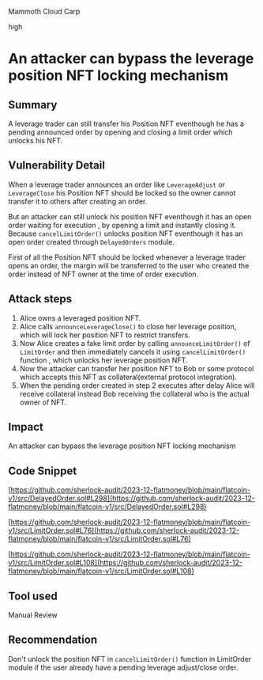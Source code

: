 Mammoth Cloud Carp

high

# An attacker can bypass the leverage position NFT locking mechanism

## Summary
A leverage trader can still transfer his Position NFT eventhough he has a pending announced order by opening and closing a limit order which unlocks his NFT.

## Vulnerability Detail
When a leverage trader announces an order like `LeverageAdjust` or `LeverageClose` his Position NFT should be locked so the owner cannot transfer it to others after creating an order.

But an attacker can still unlock his position NFT eventhough it has an open order waiting for execution , by opening a limit and instantly closing it. Because `cancelLimitOrder()` unlocks position NFT eventhough it has an open order created through `DelayedOrders` module.

First of all the Position NFT should be locked whenever a leverage trader opens an order, the margin will be transferred to the user who created the order instead of NFT owner at the time of order execution.

## Attack steps
1. Alice owns a leveraged position NFT.
2. Alice calls `announceLeverageClose()` to close her leverage position, which will lock her position NFT to restrict transfers.
3. Now Alice creates a fake limit order by calling `announceLimitOrder()` of `LimitOrder` and then immediately cancels it using `cancelLimitOrder()` function , which unlocks her leverage position NFT.
4. Now the attacker can transfer her position NFT to Bob or some protocol which accepts this NFT as collateral(external protocol integration).
5. When the pending order created in step 2 executes after delay Alice will receive collateral instead Bob receiving the collateral who is the actual owner of NFT.

## Impact
 An attacker can bypass the leverage position NFT locking mechanism

## Code Snippet
[https://github.com/sherlock-audit/2023-12-flatmoney/blob/main/flatcoin-v1/src/DelayedOrder.sol#L298](https://github.com/sherlock-audit/2023-12-flatmoney/blob/main/flatcoin-v1/src/DelayedOrder.sol#L298)

[https://github.com/sherlock-audit/2023-12-flatmoney/blob/main/flatcoin-v1/src/LimitOrder.sol#L76](https://github.com/sherlock-audit/2023-12-flatmoney/blob/main/flatcoin-v1/src/LimitOrder.sol#L76)

[https://github.com/sherlock-audit/2023-12-flatmoney/blob/main/flatcoin-v1/src/LimitOrder.sol#L108](https://github.com/sherlock-audit/2023-12-flatmoney/blob/main/flatcoin-v1/src/LimitOrder.sol#L108)


## Tool used
Manual Review

## Recommendation
Don't unlock the position NFT in `cancelLimitOrder()` function in LimitOrder module if the user already have a pending leverage adjust/close order.